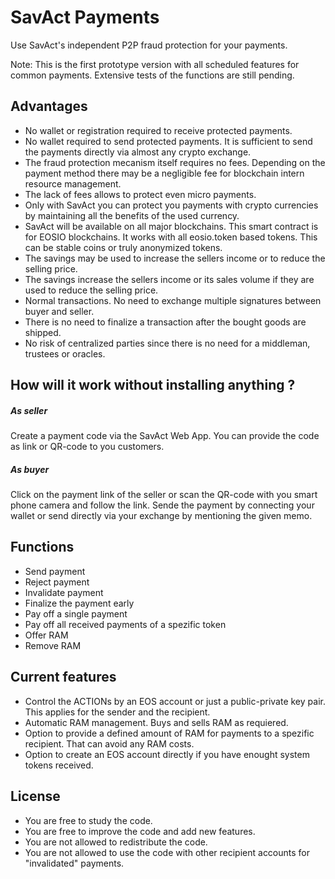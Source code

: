 # SavAct Payments
Use SavAct's independent P2P fraud protection for your payments. 

Note: This is the first prototype version with all scheduled features for common payments. Extensive tests of the functions are still pending.

## Advantages
- No wallet or registration required to receive protected payments. 
- No wallet required to send protected payments. It is sufficient to send the payments directly via almost any crypto exchange.
- The fraud protection mecanism itself requires no fees. Depending on the payment method there may be a negligible fee for blockchain intern resource management.
- The lack of fees allows to protect even micro payments.
- Only with SavAct you can protect you payments with crypto currencies by maintaining all the benefits of the used currency.
- SavAct will be available on all major blockchains. This smart contract is for EOSIO blockchains. It works with all eosio.token based tokens. This can be stable coins or truly anonymized tokens.
- The savings may be used to increase the sellers income or to reduce the selling price.
- The savings increase the sellers income or its sales volume if they are used to reduce the selling price.
- Normal transactions. No need to exchange multiple signatures between buyer and seller.
- There is no need to finalize a transaction after the bought goods are shipped.
- No risk of centralized parties since there is no need for a middleman, trustees or oracles.

## How will it work without installing anything ?
##### As seller
Create a payment code via the SavAct Web App. You can provide the code as link or QR-code to you customers.
##### As buyer
Click on the payment link of the seller or scan the QR-code with you smart phone camera and follow the link. Sende the payment by connecting your wallet or send directly via your exchange by mentioning the given memo.

## Functions
- Send payment
- Reject payment
- Invalidate payment
- Finalize the payment early 
- Pay off a single payment
- Pay off all received payments of a spezific token
- Offer RAM
- Remove RAM

## Current features
- Control the ACTIONs by an EOS account or just a public-private key pair. This applies for the sender and the recipient.   
- Automatic RAM management. Buys and sells RAM as requiered.
- Option to provide a defined amount of RAM for payments to a spezific recipient. That can avoid any RAM costs.
- Option to create an EOS account directly if you have enought system tokens received.

## License
- You are free to study the code.
- You are free to improve the code and add new features.
- You are not allowed to redistribute the code. 
- You are not allowed to use the code with other recipient accounts for "invalidated" payments.